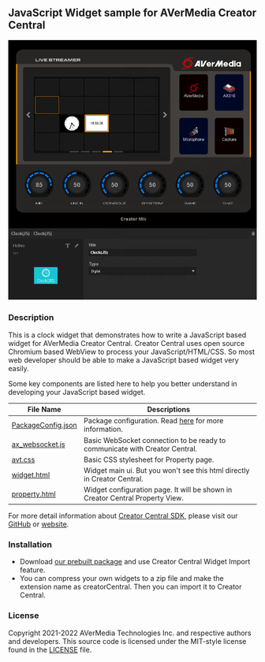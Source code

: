 ## JavaScript Widget sample for AVerMedia Creator Central
<div align="center">
    <img src="Release/WidgetJsSamplePreview.png" style="zoom:80%"/>
</div>

### Description
This is a clock widget that demonstrates how to write a JavaScript based widget for AVerMedia Creator Central. Creator Central uses open source Chromium based WebView to process your JavaScript/HTML/CSS. So most web developer should be able to make a JavaScript based widget very easily.

Some key components are listed here to help you better understand in developing your JavaScript based widget.

| File Name                                                                     | Descriptions                                                                                                                                                |
|-------------------------------------------------------------------------------|-------------------------------------------------------------------------------------------------------------------------------------------------------------|
| [PackageConfig.json](blob/main/Sources/Clock_js.widget_v2/PackageConfig.json) | Package configuration. Read [here](https://github.com/AVerMedia-Technologies-Inc/CreatorCentralSDK/blob/main/PackageConfiguration.md) for more information. |
| [ax_websocket.js](blob/main/Sources/Clock_js.widget_v2/js/ax_websocket.js)    | Basic WebSocket connection to be ready to communicate with Creator Central.                                                                                 |
| [avt.css](blob/main/Sources/Clock_js.widget_v2/css/avt.js)                    | Basic CSS stylesheet for Property page.                                                                                                                     |
| [widget.html](blob/main/Sources/Clock_js.widget_v2/widget.html)               | Widget main ui. But you won't see this html directly in Creator Central.                                                                                    |
| [property.html](blob/main/Sources/Clock_js.widget_v2/property.html)           | Widget configuration page. It will be shown in Creator Central Property View.                                                                               |

For more detail information about [Creator Central SDK](https://github.com/AVerMedia-Technologies-Inc/CreatorCentralSDK), please visit our [GitHub](https://github.com/AVerMedia-Technologies-Inc/) or [website](https://www.avermedia.com/gaming/creatorcentral).

### Installation
- Download [our prebuilt package](Release/Clock_js.widget_v2.creatorCentral) and use Creator Central Widget Import feature.
- You can compress your own widgets to a zip file and make the extension name as creatorCentral. Then you can import it to Creator Central.

### License
Copyright 2021-2022 AVerMedia Technologies Inc. and respective authors and developers.
This source code is licensed under the MIT-style license found in the [LICENSE](LICENSE) file.
